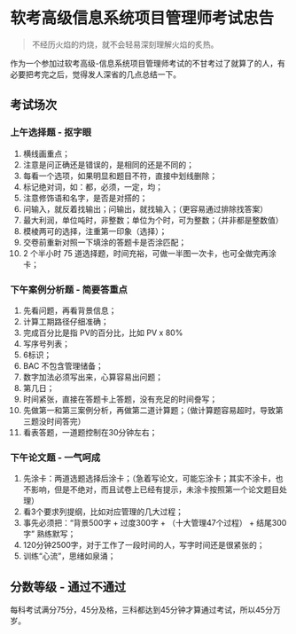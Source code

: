 # 软考高级信息系统项目管理师考试忠告

> 不经历火焰的灼烧，就不会轻易深刻理解火焰的炙热。

作为一个参加过软考高级-信息系统项目管理师考试的不甘考过了就算了的人，有必要把考完之后，觉得发人深省的几点总结一下。

## 考试场次

### 上午选择题 - 抠字眼

1. 横线画重点；
1. 注意是问正确还是错误的，是相同的还是不同的；
1. 每看一个选项，如果明显和题目不符，直接中划线删除；
1. 标记绝对词，如：都，必须，一定，均；
1. 注意修饰语和名字，是否是对搭的；
1. 问输入，就反着找输出；问输出，就找输入；（更容易通过排除找答案）
1. 最大利润，单位吨时，非整数；单位为个时，可为整数；（并非都是整数值）
1. 模棱两可的选择，注重第一印象（选择）；
1. 交卷前重新对照一下填涂的答题卡是否涂匹配；
1. 2 个半小时 75 道选择题，时间充裕，可做一半图一次卡，也可全做完再涂卡；

### 下午案例分析题 - 简要答重点

1. 先看问题，再看背景信息；
1. 计算工期路径仔细准确；
1. 完成百分比是指 PV的百分比，比如 PV x 80%
1. 写序号列表；
1. 6标识；
1. BAC 不包含管理储备；
1. 数字加法必须写出来，心算容易出问题；
1. 第几日；
1. 时间紧张，直接在答题卡上答题，没有充足的时间誊写；
1. 先做第一和第三案例分析，再做第二道计算题；（做计算题容易超时，导致第三题没时间答完）
1. 看表答题，一道题控制在30分钟左右；

### 下午论文题 - 一气呵成

1. 先涂卡：两道选题选择后涂卡；（急着写论文，可能忘涂卡；其实不涂卡，也不影响，但是不绝对，而且试卷上已经有提示，未涂卡按照第一个论文题目处理）
1. 看3个要求列提纲，比如对应管理的几大过程；
1. 事先必须把：“背景500字 + 过度300字 + （十大管理47个过程） + 结尾300字” 熟练默写；
1. 120分钟2500字，对于工作了一段时间的人，写字时间还是很紧张的；
1. 训练“心流”，思绪如泉涌；

## 分数等级 - 通过不通过

每科考试满分75分，45分及格，三科都达到45分钟才算通过考试，所以45分万岁。